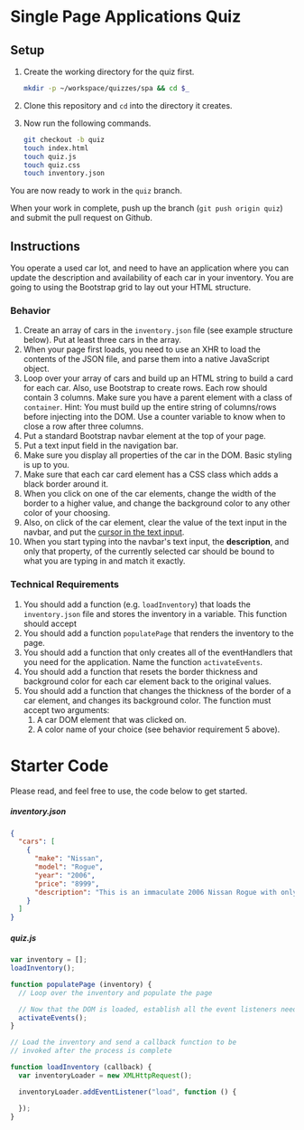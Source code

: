 # Single Page Applications Quiz

## Setup

1. Create the working directory for the quiz first.

    ```bash
    mkdir -p ~/workspace/quizzes/spa && cd $_
    ```

1. Clone this repository and `cd` into the directory it creates.
1. Now run the following commands.

    ```bash
    git checkout -b quiz
    touch index.html
    touch quiz.js
    touch quiz.css
    touch inventory.json
    ```

You are now ready to work in the `quiz` branch.

When your work in complete, push up the branch (`git push origin quiz`) and submit the pull request on Github.

## Instructions

You operate a used car lot, and need to have an application where you can update the description and availability of each car in your inventory. You are going to using the Bootstrap grid to lay out your HTML structure.

### Behavior

1. Create an array of cars in the `inventory.json` file (see example structure below). Put at least three cars in the array.
1. When your page first loads, you need to use an XHR to load the contents of the JSON file, and parse them into a native JavaScript object.
1. Loop over your array of cars and build up an HTML string to build a card for each car. Also, use Bootstrap to create rows. Each row should contain 3 columns. Make sure you have a parent element with a class of `container`. Hint: You must build up the entire string of columns/rows before injecting into the DOM. Use a counter variable to know when to close a row after three columns.
1. Put a standard Bootstrap navbar element at the top of your page.
1. Put a text input field in the navigation bar.
1. Make sure you display all properties of the car in the DOM. Basic styling is up to you.
1. Make sure that each car card element has a CSS class which adds a black border around it.
1. When you click on one of the car elements, change the width of the border to a higher value, and change the background color to any other color of your choosing.
1. Also, on click of the car element, clear the value of the text input in the navbar, and put the [cursor in the text input](https://developer.mozilla.org/en-US/docs/Web/API/HTMLElement/focus).
1. When you start typing into the navbar's text input, the **description**, and only that property, of the currently selected car should be bound to what you are typing in and match it exactly.

### Technical Requirements

1. You should add a function (e.g. `loadInventory`) that loads the `inventory.json` file and stores the inventory in a variable. This function should accept
1. You should add a function `populatePage` that renders the inventory to the page.
1. You should add a function that only creates all of the eventHandlers that you need for the application. Name the function `activateEvents`.
1. You should add a function that resets the border thickness and background color for each car element back to the original values.
1. You should add a function that changes the thickness of the border of a car element, and changes its background color. The function must accept two arguments:
    1. A car DOM element that was clicked on.
    1. A color name of your choice (see behavior requirement 5 above).

# Starter Code

Please read, and feel free to use, the code below to get started.

##### inventory.json

```json
{
  "cars": [
    {
      "make": "Nissan",
      "model": "Rogue",
      "year": "2006",
      "price": "8999",
      "description": "This is an immaculate 2006 Nissan Rogue with only 25000 miles on it. Leather seats, power everything."
    }
  ]
}
```

##### quiz.js

```js
var inventory = [];
loadInventory();

function populatePage (inventory) {
  // Loop over the inventory and populate the page

  // Now that the DOM is loaded, establish all the event listeners needed
  activateEvents();
}

// Load the inventory and send a callback function to be
// invoked after the process is complete

function loadInventory (callback) {
  var inventoryLoader = new XMLHttpRequest();

  inventoryLoader.addEventListener("load", function () {

  });
}
```
